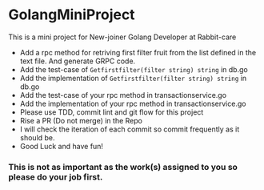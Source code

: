 # GolangMiniProject

This is a mini project for New-joiner Golang Developer at Rabbit-care

* Add a rpc method for retriving first filter fruit from the list defined in the text file. And generate GRPC code.
* Add the test-case of `Getfirstfilter(filter string) string` in db.go
* Add the implementation of `Getfirstfilter(filter string) string` in db.go
* Add the test-case of your rpc method in transactionservice.go
* Add the implementation of your rpc method in transactionservice.go
* Please use TDD, commit lint and git flow for this project
* Rise a PR (Do not merge) in the Repo
* I will check the iteration of each commit so commit frequently as it should be.
* Good Luck and have fun!

### This is not as important as the work(s) assigned to you so please do your job first.
